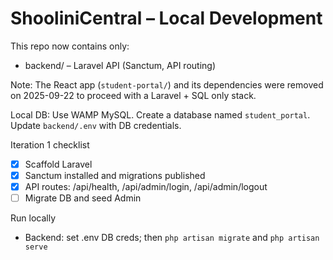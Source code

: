# ShooliniCentral – Local Development

This repo now contains only:
- backend/ – Laravel API (Sanctum, API routing)

Note: The React app (`student-portal/`) and its dependencies were removed on 2025-09-22 to proceed with a Laravel + SQL only stack.

Local DB: Use WAMP MySQL. Create a database named `student_portal`. Update `backend/.env` with DB credentials.

Iteration 1 checklist
- [x] Scaffold Laravel
- [x] Sanctum installed and migrations published
- [x] API routes: /api/health, /api/admin/login, /api/admin/logout
- [ ] Migrate DB and seed Admin

Run locally
- Backend: set .env DB creds; then `php artisan migrate` and `php artisan serve`
